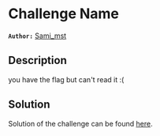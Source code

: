 # Challenge Name

**`Author:`** [Sami_mst](https://github.com/Sami-mst)

## Description

you have the flag but can't read it :(  

## Solution

Solution of the challenge can be found [here](solution/).